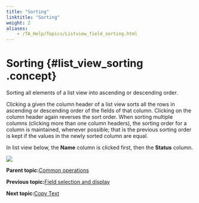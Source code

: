 ```yaml
--- 
title: "Sorting"
linktitle: "Sorting"
weight: 2
aliases: 
    - /TA_Help/Topics/Listview_field_sorting.html
---
```

# Sorting {#list_view_sorting .concept}

Sorting all elements of a list view into ascending or descending order.

Clicking a given the column header of a list view sorts all the rows in ascending or descending order of the fields of that column. Clicking on the column header again reverses the sort order. When sorting multiple columns \(clicking more than one column headers\), the sorting order for a column is maintained, whenever possible; that is the previous sorting order is kept if the values in the newly sorted column are equal.

In list view below, the **Name** column is clicked first, then the **Status** column.

![](../Images/Main_panel_list_view.png)

**Parent topic:**[Common operations](../../TA_Help/Topics/Listview_common_operations.html)

**Previous topic:**[Field selection and display](../../TA_Help/Topics/Listview_field_selection.html)

**Next topic:**[Copy Text](../../TA_Help/Topics/Listview_copy_text.html)


